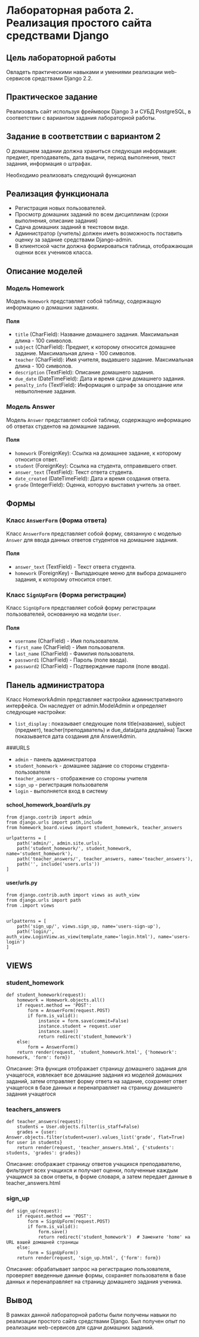 #  Лабораторная работа 2. Реализация простого сайта средствами Django

## Цель лабораторной работы
Овладеть практическими навыками и умениями реализации web-сервисов
средствами Django 2.2.

## Практическое задание
Реализовать сайт используя фреймворк Django 3 и СУБД PostgreSQL, в соответствии с вариантом задания лабораторной работы.
## Задание в соответствии с вариантом 2
О домашнем задании должна храниться следующая информация: предмет,
преподаватель, дата выдачи, период выполнения, текст задания, информация о штрафах.

Необходимо реализовать следующий функционал


## Реализация функционала

* Регистрация новых пользователей.
* Просмотр домашних заданий по всем дисциплинам (сроки выполнения, описание задания)
* Сдача домашних заданий в текстовом виде.
* Администратор (учитель) должен иметь возможность поставить оценку за задание средствами Django-admin.
* В клиентской части должна формироваться таблица, отображающая оценки всех учеников класса.

## Описание моделей

### Модель Homework

Модель `Homework` представляет собой таблицу, содержащую информацию о домашних заданиях.

#### Поля

- `title` (CharField): Название домашнего задания. Максимальная длина - 100 символов.
- `subject` (CharField): Предмет, к которому относится домашнее задание. Максимальная длина - 100 символов.
- `teacher` (CharField): Имя учителя, выдавшего задание. Максимальная длина - 100 символов.
- `description` (TextField): Описание домашнего задания.
- `due_date` (DateTimeField): Дата и время сдачи домашнего задания.
- `penalty_info` (TextField): Информация о штрафе за опоздание или невыполнение задания.

### Модель Answer

Модель `Answer` представляет собой таблицу, содержащую информацию об ответах студентов на домашние задания.

#### Поля

- `homework` (ForeignKey): Ссылка на домашнее задание, к которому относится ответ.
- `student` (ForeignKey): Ссылка на студента, отправившего ответ.
- `answer_text` (TextField): Текст ответа студента.
- `date_created` (DateTimeField): Дата и время создания ответа.
- `grade` (IntegerField): Оценка, которую выставил учитель за ответ.

## Формы

### Класс `AnswerForm` (Форма ответа)

Класс `AnswerForm` представляет собой форму, связанную с моделью `Answer` для ввода данных ответов студентов на домашние задания.

#### Поля

- `answer_text` (TextField) - Текст ответа студента.
- `homework` (ForeignKey) - Выпадающее меню для выбора домашнего задания, к которому относится ответ.

### Класс `SignUpForm` (Форма регистрации)

Класс `SignUpForm` представляет собой форму регистрации пользователей, основанную на модели `User`.

#### Поля

- `username` (CharField) - Имя пользователя.
- `first_name` (CharField) - Имя пользователя.
- `last_name` (CharField) - Фамилия пользователя.
- `password1` (CharField) - Пароль (поле ввода).
- `password2` (CharField) - Подтверждение пароля (поле ввода).

## Панель администратора
Класс HomeworkAdmin представляет настройки административного интерфейса. Он наследует от admin.ModelAdmin и определяет следующие настройки:
- `list_display` : показывает следующие поля title(название), subject (предмет), teacher(преподаватель) и due_data(дата дедлайна)
Также показывается дата создания для AnswerAdmin.

###URLS
- `admin` - панель администратора
- `student_homework` - домашнее задание со стороны студента-пользователя
- `teacher_answers` - отображение со стороны учителя
- `sign_up` - регистрация пользователя
- `login` - выполняется вход в систему
#### school_homework_board/urls.py
    from django.contrib import admin
    from django.urls import path,include 
    from homework_board.views import student_homework, teacher_answers
    
    urlpatterns = [
        path('admin/', admin.site.urls),
        path('student_homework/', student_homework, name='student_homework'),
        path('teacher_answers/', teacher_answers, name='teacher_answers'),
        path('', include('users.urls'))
    ]
#### user/urls.py
    from django.contrib.auth import views as auth_view
    from django.urls import path
    from .import views
    
    
    urlpatterns = [
        path('sign_up/', views.sign_up, name='users-sign-up'),
        path('login/', auth_view.LoginView.as_view(template_name='login.html'), name='users-login')
    ]

## VIEWS



### student_homework
    def student_homework(request):
        homework = Homework.objects.all()
        if request.method == 'POST':
            form = AnswerForm(request.POST)
            if form.is_valid():
                instance = form.save(commit=False)
                instance.student = request.user
                instance.save()
                return redirect('student_homework')
        else:
            form = AnswerForm()
        return render(request, 'student_homework.html', {'homework': homework, 'form': form})
Описание: Эта функция отображает страницу домашнего задания для учащегося, извлекает все домашние задания из моделей домашних заданий, затем отправляет форму ответа на задание, сохраняет ответ учащегося в базе данных и перенаправляет на страницу домашнего задания учащегося
### teachers_answers
    def teacher_answers(request):
        students = User.objects.filter(is_staff=False)
        grades = {user: Answer.objects.filter(student=user).values_list('grade', flat=True) for user in students}
        return render(request, 'teacher_answers.html', {'students': students, 'grades': grades})
Описание: отображает страницу ответов учащихся преподавателю, фильтрует всех учащихся и получает оценки, полученные каждым учащимся за свои ответы, в форме словаря, а затем передает данные в teacher_answers.html
### sign_up
    def sign_up(request):
        if request.method == 'POST':
            form = SignUpForm(request.POST)
            if form.is_valid():
                form.save()
                return redirect('student_homework')  # Замените 'home' на URL вашей домашней страницы
        else:
            form = SignUpForm()
        return render(request, 'sign_up.html', {'form': form})

Описание: обрабатывает запрос на регистрацию пользователя, проверяет введенные данные формы, сохраняет пользователя в базе данных и перенаправляет на страницу домашнего задания ученика.
## Вывод
В рамках данной лабораторной работы были получены навыки по реализации простого сайта средствами Django. Был получен опыт по реализации web-сервисов для сдачи домашних заданий.


